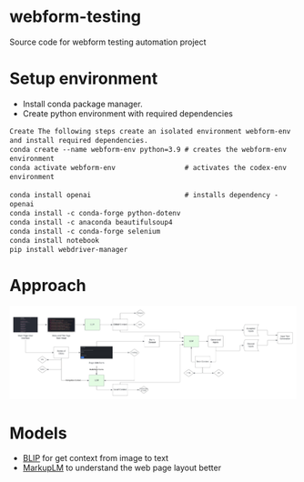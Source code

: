 # webform-testing
Source code for webform testing automation project

# Setup environment
- Install conda package manager.
- Create python environment with required dependencies

```
Create The following steps create an isolated environment webform-env and install required dependencies.
conda create --name webform-env python=3.9 # creates the webform-env environment
conda activate webform-env                 # activates the codex-env environment

conda install openai                       # installs dependency - openai
conda install -c conda-forge python-dotenv
conda install -c anaconda beautifulsoup4
conda install -c conda-forge selenium
conda install notebook
pip install webdriver-manager
```

# Approach
![Fine-grained context selection](./images/method-flow.jpeg)

# Models
- [BLIP](https://huggingface.co/docs/transformers/main/model_doc/blip) for get context from image to text 
- [MarkupLM](https://github.com/microsoft/unilm/tree/master/markuplm) to understand the web page layout better